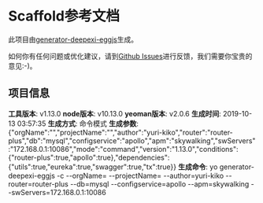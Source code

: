 # Scaffold参考文档

此项目由[generator-deepexi-eggjs](https://github.com/deepexi/generator-deepexi-eggjs)生成。

如何你有任何问题或优化建议，请到[Github Issues](https://github.com/deepexi/generator-deepexi-eggjs/issues)进行反馈，我们需要你宝贵的意见:-)。

## 项目信息

**工具版本**: v1.13.0
**node版本**: v10.13.0
**yeoman版本**: v2.0.6
**生成时间**: 2019-10-13 03:57:35
**生成方式**: 命令模式
**生成参数**: {"orgName":"","projectName":"","author":"yuri-kiko","router":"router-plus","db":"mysql","configservice":"apollo","apm":"skywalking","swServers":"172.168.0.1:10086","mode":"command","version":"1.13.0","conditions":{"router-plus":true,"apollo":true},"dependencies":{"utils":true,"eureka":true,"swagger":true,"tx":true}}
**生成命令**: yo generator-deepexi-eggjs -c --orgName= --projectName= --author=yuri-kiko --router=router-plus --db=mysql --configservice=apollo --apm=skywalking --swServers=172.168.0.1:10086
